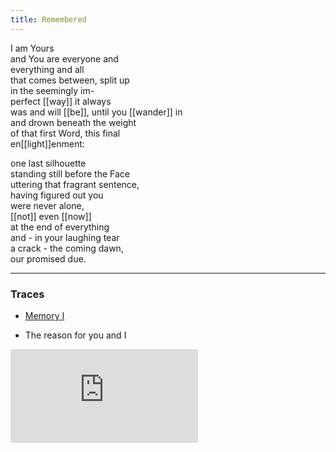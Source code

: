 ```yaml
---
title: Remembered
---
```


I am Yours  
and You are everyone and  
everything and all  
that comes between, split up  
in the seemingly im-  
perfect [[way]] it always   
was and will [[be]], until you [[wander]] in  
and drown beneath the weight  
of that first Word, this final  
en[[light]]enment:  
  
one last silhouette  
standing still before the Face  
uttering that fragrant sentence,   
having figured out you  
were never alone,  
[[not]] even [[now]]  
at the end of everything  
and - in your laughing tear  
a crack - the coming dawn,  
our promised due.  

---

### Traces

* [Memory I](https://www.ourmachine.net/writing/memory-i/)

* The reason for you and I

<iframe class="video" src="https://www.youtube-nocookie.com/embed/4BtqElO1OX4" frameborder="0" allow="accelerometer; autoplay; encrypted-media; gyroscope; picture-in-picture" allowfullscreen></iframe>